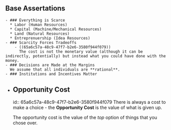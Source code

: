 ## Base Assertations
	- ### Everything is Scarce
	  * Labor (Human Resources)
	  * Capital (Machine/Mechanical Resources)
	  * Land (Natural Resources)
	  * Entreprenuership (Idea Resources)
	- ### Scarcity Forces Tradeoffs
		- ((65a6c57a-48c9-47f7-b2e6-3580f944f079))
		  The cost is not the monetary value (although it can be indirectly, potentially) but instead what you could have done with the money.
	- ### Decisions are Made at the Margins
	  We assume that all individuals are **rational**.
	- ### Institutions and Incentives Matter
- ## Opportunity Cost
  id:: 65a6c57a-48c9-47f7-b2e6-3580f944f079
  There is always a cost to make a choice - the **Opportunity Cost** is the value of what is given up.
  
  The opportunity cost is the value of the *top* option of things that you chose over.